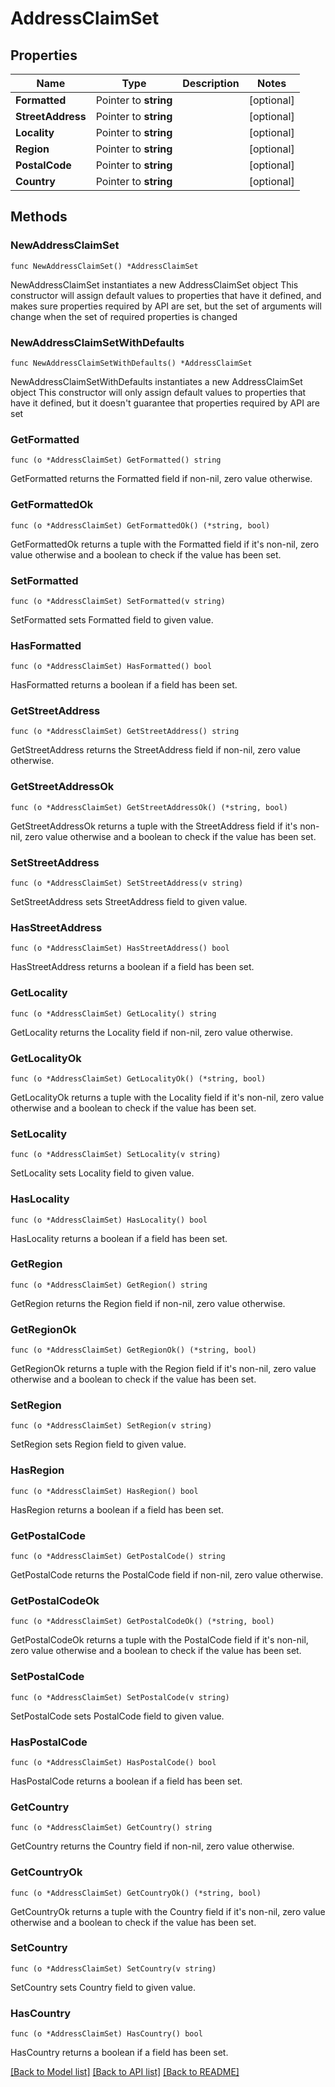 # AddressClaimSet

## Properties

Name | Type | Description | Notes
------------ | ------------- | ------------- | -------------
**Formatted** | Pointer to **string** |  | [optional] 
**StreetAddress** | Pointer to **string** |  | [optional] 
**Locality** | Pointer to **string** |  | [optional] 
**Region** | Pointer to **string** |  | [optional] 
**PostalCode** | Pointer to **string** |  | [optional] 
**Country** | Pointer to **string** |  | [optional] 

## Methods

### NewAddressClaimSet

`func NewAddressClaimSet() *AddressClaimSet`

NewAddressClaimSet instantiates a new AddressClaimSet object
This constructor will assign default values to properties that have it defined,
and makes sure properties required by API are set, but the set of arguments
will change when the set of required properties is changed

### NewAddressClaimSetWithDefaults

`func NewAddressClaimSetWithDefaults() *AddressClaimSet`

NewAddressClaimSetWithDefaults instantiates a new AddressClaimSet object
This constructor will only assign default values to properties that have it defined,
but it doesn't guarantee that properties required by API are set

### GetFormatted

`func (o *AddressClaimSet) GetFormatted() string`

GetFormatted returns the Formatted field if non-nil, zero value otherwise.

### GetFormattedOk

`func (o *AddressClaimSet) GetFormattedOk() (*string, bool)`

GetFormattedOk returns a tuple with the Formatted field if it's non-nil, zero value otherwise
and a boolean to check if the value has been set.

### SetFormatted

`func (o *AddressClaimSet) SetFormatted(v string)`

SetFormatted sets Formatted field to given value.

### HasFormatted

`func (o *AddressClaimSet) HasFormatted() bool`

HasFormatted returns a boolean if a field has been set.

### GetStreetAddress

`func (o *AddressClaimSet) GetStreetAddress() string`

GetStreetAddress returns the StreetAddress field if non-nil, zero value otherwise.

### GetStreetAddressOk

`func (o *AddressClaimSet) GetStreetAddressOk() (*string, bool)`

GetStreetAddressOk returns a tuple with the StreetAddress field if it's non-nil, zero value otherwise
and a boolean to check if the value has been set.

### SetStreetAddress

`func (o *AddressClaimSet) SetStreetAddress(v string)`

SetStreetAddress sets StreetAddress field to given value.

### HasStreetAddress

`func (o *AddressClaimSet) HasStreetAddress() bool`

HasStreetAddress returns a boolean if a field has been set.

### GetLocality

`func (o *AddressClaimSet) GetLocality() string`

GetLocality returns the Locality field if non-nil, zero value otherwise.

### GetLocalityOk

`func (o *AddressClaimSet) GetLocalityOk() (*string, bool)`

GetLocalityOk returns a tuple with the Locality field if it's non-nil, zero value otherwise
and a boolean to check if the value has been set.

### SetLocality

`func (o *AddressClaimSet) SetLocality(v string)`

SetLocality sets Locality field to given value.

### HasLocality

`func (o *AddressClaimSet) HasLocality() bool`

HasLocality returns a boolean if a field has been set.

### GetRegion

`func (o *AddressClaimSet) GetRegion() string`

GetRegion returns the Region field if non-nil, zero value otherwise.

### GetRegionOk

`func (o *AddressClaimSet) GetRegionOk() (*string, bool)`

GetRegionOk returns a tuple with the Region field if it's non-nil, zero value otherwise
and a boolean to check if the value has been set.

### SetRegion

`func (o *AddressClaimSet) SetRegion(v string)`

SetRegion sets Region field to given value.

### HasRegion

`func (o *AddressClaimSet) HasRegion() bool`

HasRegion returns a boolean if a field has been set.

### GetPostalCode

`func (o *AddressClaimSet) GetPostalCode() string`

GetPostalCode returns the PostalCode field if non-nil, zero value otherwise.

### GetPostalCodeOk

`func (o *AddressClaimSet) GetPostalCodeOk() (*string, bool)`

GetPostalCodeOk returns a tuple with the PostalCode field if it's non-nil, zero value otherwise
and a boolean to check if the value has been set.

### SetPostalCode

`func (o *AddressClaimSet) SetPostalCode(v string)`

SetPostalCode sets PostalCode field to given value.

### HasPostalCode

`func (o *AddressClaimSet) HasPostalCode() bool`

HasPostalCode returns a boolean if a field has been set.

### GetCountry

`func (o *AddressClaimSet) GetCountry() string`

GetCountry returns the Country field if non-nil, zero value otherwise.

### GetCountryOk

`func (o *AddressClaimSet) GetCountryOk() (*string, bool)`

GetCountryOk returns a tuple with the Country field if it's non-nil, zero value otherwise
and a boolean to check if the value has been set.

### SetCountry

`func (o *AddressClaimSet) SetCountry(v string)`

SetCountry sets Country field to given value.

### HasCountry

`func (o *AddressClaimSet) HasCountry() bool`

HasCountry returns a boolean if a field has been set.


[[Back to Model list]](../README.md#documentation-for-models) [[Back to API list]](../README.md#documentation-for-api-endpoints) [[Back to README]](../README.md)


